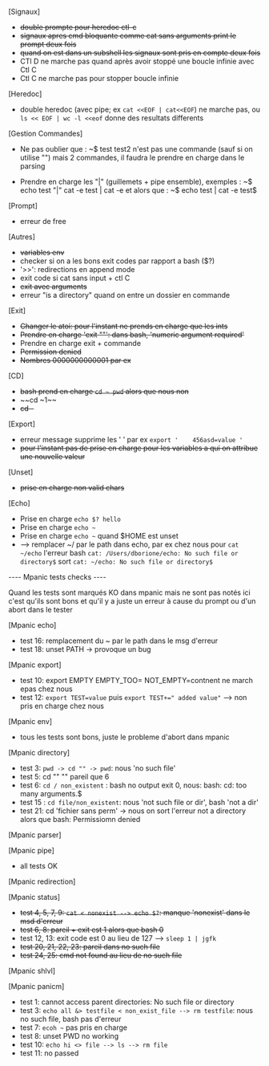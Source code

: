 [Signaux]
- ~~double prompte pour heredoc ctl-c~~
- ~~signaux apres cmd bloquante comme cat sans arguments print le prompt deux fois~~
- ~~quand on est dans un subshell les signaux sont pris en compte deux fois~~
- CTl D ne marche pas quand après avoir stoppé une boucle infinie avec Ctl C
- Ctl C ne marche pas pour stopper boucle infinie

[Heredoc]
- double heredoc (avec pipe; ex `cat <<EOF | cat<<EOF`) ne marche pas, ou `ls << EOF | wc -l <<eof` donne des resultats differents

[Gestion Commandes]
- Ne pas oublier que :
	~$ test
	test2
n'est pas une commande (sauf si on utilise "") mais 2 commandes,
il faudra le prendre en charge dans le parsing

- Prendre en charge les "|" (guillemets + pipe ensemble), exemples :
	~$ echo test "|" cat -e
	test | cat -e
et alors que :
	~$ echo test | cat -e
	test$

[Prompt]
- erreur de free

[Autres]
- ~~variables env~~
- checker si on a les bons exit codes par rapport a bash ($?)
- '>>': redirections en append mode
- exit code si cat sans input + ctl C
- ~~exit avec arguments~~
- erreur "is a directory" quand on entre un dossier en commande

[Exit]
- ~~Changer le atoi: pour l'instant ne prends en charge que les ints~~
- ~~Prendre en charge 'exit ""': dans bash, 'numeric argument required'~~
- Prendre en charge exit + commande
- ~~Permission denied~~
- ~~Nombres 0000000000001 par ex~~

[CD]
- ~~bash prend en charge `cd ~ pwd` alors que nous non~~
- ~~cd ~1~~
- ~~cd -~~

[Export]
- erreur message supprime les ' ' par ex `export '    456asd=value '`
- ~~pour l'instant pas de prise en charge pour les variables a qui on attribue une nouvelle valeur~~

[Unset]
- ~~prise en charge non valid chars~~

[Echo]
- Prise en charge `echo $? hello`
- Prise en charge `echo ~`
- Prise en charge `echo ~` quand $HOME est unset
- --> remplacer ~/ par le path dans echo, par ex chez nous pour `cat ~/echo` l'erreur bash `cat: /Users/dborione/echo: No such file or directory$` sort `cat: ~/echo: No such file or directory$`

---- Mpanic tests checks ----

Quand les tests sont marqués KO dans mpanic mais ne sont pas notés ici c'est qu'ils sont bons et qu'il y a juste un erreur à cause du prompt ou d'un abort dans le tester

[Mpanic echo]
- test 16: remplacement du ~ par le path dans le msg d'erreur
- test 18: unset PATH -> provoque un bug

[Mpanic export]
- test 10: export EMPTY EMPTY_TOO= NOT_EMPTY=contnent ne march epas chez nous
- test 12: `export TEST=value` puis `export TEST+=" added value"` --> non pris en charge chez nous

[Mpanic env]
- tous les tests sont bons, juste le probleme d'abort dans mpanic

[Mpanic directory]
- test 3: `pwd -> cd "" -> pwd`: nous 'no such file'
- test 5: cd "" "" pareil que 6
- test 6: `cd / non_existent` : bash no output exit 0, nous: bash: cd: too many arguments.$
- test 15 : `cd file/non_existent`: nous 'not such file or dir', bash 'not a dir'
- test 21: cd 'fichier sans perm' -> nous on sort l'erreur not a directory alors que bash: Permissiomn denied

[Mpanic parser]

[Mpanic pipe]
- all tests OK

[Mpanic redirection]

[Mpanic status]
- ~~test 4, 5, 7, 9: `cat < nonexist --> echo $?`: manque 'nonexist' dans le msd d'erreur~~
- ~~test 6, 8: pareil + exit est 1 alors que bash 0~~
- test 12, 13: exit code est 0 au lieu de 127 --> `sleep 1 | jgfk`
- ~~test 20, 21, 22, 23: pareil dans no such file~~
- ~~test 24, 25: cmd not found au lieu de no such file~~

[Mpanic shlvl]

[Mpanic panicm]
- test 1: cannot access parent directories: No such file or directory
- test 3: `echo all &> testfile < non_exist_file --> rm testfile`: nous no such file, bash pas d'erreur
- test 7: `ecoh ~` pas pris en charge
- test 8: unset PWD no working
- test 10: `echo hi <> file --> ls --> rm file`
- test 11: no passed














